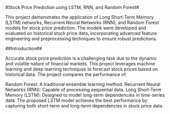 #Stock Price Prediction using LSTM, RNN, and Random Forest#

This project demonstrates the application of Long Short-Term Memory (LSTM) networks, Recurrent Neural Networks (RNN), and Random Forest models for stock price prediction. The models were developed and evaluated on historical stock price data, incorporating advanced feature engineering and preprocessing techniques to ensure robust predictions.

##Introduction##

Accurate stock price prediction is a challenging task due to the dynamic and volatile nature of financial markets. This project leverages machine learning and deep learning techniques to forecast stock prices based on historical data. The project compares the performance of:

Random Forest: A traditional ensemble learning method.
Recurrent Neural Networks (RNN): Capable of processing sequential data.
Long Short-Term Memory (LSTM): Designed to model long-term dependencies in time-series data.
The proposed LSTM model achieves the best performance by capturing both short-term and long-term dependencies in stock price data.
